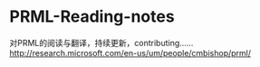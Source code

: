# PRML-Reading-notes
对PRML的阅读与翻译，持续更新，contributing......
http://research.microsoft.com/en-us/um/people/cmbishop/prml/
